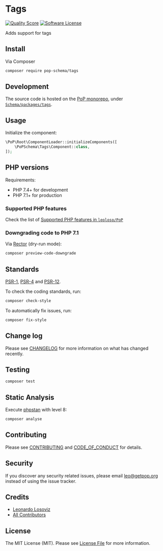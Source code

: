 # Tags

<!-- [![Build Status][ico-travis]][link-travis] -->
[![Quality Score][ico-code-quality]][link-code-quality]
[![Software License][ico-license]](LICENSE.md)

<!--
[![Latest Version on Packagist][ico-version]][link-packagist]
[![Coverage Status][ico-scrutinizer]][link-scrutinizer]
[![Total Downloads][ico-downloads]][link-downloads]
-->

Adds support for tags

## Install

Via Composer

``` bash
composer require pop-schema/tags
```

## Development

The source code is hosted on the [PoP monorepo](https://github.com/leoloso/PoP), under [`Schema/packages/tags`](https://github.com/leoloso/PoP/tree/master/layers/Schema/packages/tags).

## Usage

Initialize the component:

``` php
\PoP\Root\ComponentLoader::initializeComponents([
    \PoPSchema\Tags\Component::class,
]);
```

## PHP versions

Requirements:

- PHP 7.4+ for development
- PHP 7.1+ for production

### Supported PHP features

Check the list of [Supported PHP features in `leoloso/PoP`](https://github.com/leoloso/PoP/#supported-php-features)

### Downgrading code to PHP 7.1

Via [Rector](https://github.com/rectorphp/rector) (dry-run mode):

```bash
composer preview-code-downgrade
```

## Standards

[PSR-1](https://www.php-fig.org/psr/psr-1), [PSR-4](https://www.php-fig.org/psr/psr-4) and [PSR-12](https://www.php-fig.org/psr/psr-12).

To check the coding standards, run:

``` bash
composer check-style
```

To automatically fix issues, run:

``` bash
composer fix-style
```

## Change log

Please see [CHANGELOG](CHANGELOG.md) for more information on what has changed recently.

## Testing

``` bash
composer test
```

## Static Analysis

Execute [phpstan](https://github.com/phpstan/phpstan) with level 8:

``` bash
composer analyse
```

## Contributing

Please see [CONTRIBUTING](CONTRIBUTING.md) and [CODE_OF_CONDUCT](CODE_OF_CONDUCT.md) for details.

## Security

If you discover any security related issues, please email leo@getpop.org instead of using the issue tracker.

## Credits

- [Leonardo Losoviz][link-author]
- [All Contributors][link-contributors]

## License

The MIT License (MIT). Please see [License File](LICENSE.md) for more information.

[ico-version]: https://img.shields.io/packagist/v/pop-schema/tags.svg?style=flat-square
[ico-license]: https://img.shields.io/badge/license-MIT-brightgreen.svg?style=flat-square
[ico-travis]: https://img.shields.io/travis/pop-schema/tags/master.svg?style=flat-square
[ico-scrutinizer]: https://img.shields.io/scrutinizer/coverage/g/pop-schema/tags.svg?style=flat-square
[ico-code-quality]: https://img.shields.io/scrutinizer/g/pop-schema/tags.svg?style=flat-square
[ico-downloads]: https://img.shields.io/packagist/dt/pop-schema/tags.svg?style=flat-square

[link-packagist]: https://packagist.org/packages/pop-schema/tags
[link-travis]: https://travis-ci.org/pop-schema/tags
[link-scrutinizer]: https://scrutinizer-ci.com/g/pop-schema/tags/code-structure
[link-code-quality]: https://scrutinizer-ci.com/g/pop-schema/tags
[link-downloads]: https://packagist.org/packages/pop-schema/tags
[link-author]: https://github.com/leoloso
[link-contributors]: ../../../../../../contributors
